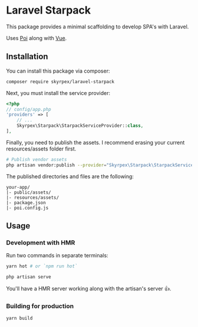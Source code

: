 # Laravel Starpack

This package provides a minimal scaffolding to develop SPA's with Laravel.

Uses [Poi](https://github.com/egoist/poi) along with [Vue](https://github.com/vuejs/vue). 

## Installation

You can install this package via composer:

```bash
composer require skyrpex/laravel-starpack
```

Next, you must install the service provider:

```php
<?php
// config/app.php
'providers' => [
    // ...
    Skyrpex\Starpack\StarpackServiceProvider::class,
],
```

Finally, you need to publish the assets. I recommend erasing your current resources/assets folder first. 

```bash
# Publish vendor assets
php artisan vendor:publish --provider="Skyrpex\Starpack\StarpackServiceProvider" --tag=assets
```

The published directories and files are the following:

```
your-app/
|- public/assets/
|- resources/assets/
|- package.json
|- poi.config.js
```

## Usage


### Development with HMR

Run two commands in separate terminals:

```bash
yarn hot # or `npm run hot`
```

```bash
php artisan serve
```

You'll have a HMR server working along with the artisan's server :+1:.

### Building for production

```bash
yarn build
```
